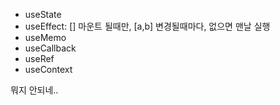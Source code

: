 
- useState
- useEffect: [] 마운트 될때만, [a,b] 변경될때마다, 없으면 맨날 실행
- useMemo
- useCallback
- useRef
- useContext

뭐지 안되네..